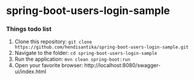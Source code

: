 # spring-boot-users-login-sample

### Things todo list

1. Clone this repository: `git clone https://github.com/hendisantika/spring-boot-users-login-sample.git`
2. Navigate to the folder: `cd spring-boot-users-login-sample`
3. Run the application: `mvn clean spring-boot:run`
4. Open your favorite browser: http://localhost:8080/swagger-ui/index.html
